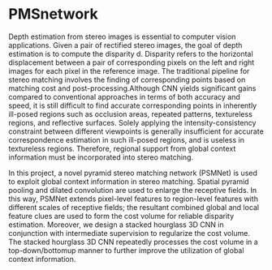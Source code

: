 # PMSnetwork
Depth estimation from stereo images is essential to computer vision applications. Given a pair of rectified stereo images, the goal of depth estimation is to compute the disparity d. Disparity refers to the horizontal displacement between a pair of corresponding pixels on the left and right images for each pixel in the reference image. The traditional pipeline for stereo matching involves the finding of corresponding points based on matching cost and post-processing.Although CNN yields significant gains compared to conventional approaches in terms of both accuracy and speed, it is still difficult to find accurate corresponding points in inherently ill-posed regions such as occlusion areas, repeated patterns, textureless regions, and reflective surfaces. Solely applying the intensity-consistency constraint between different viewpoints is generally insufficient for accurate correspondence estimation in such ill-posed regions, and is useless in textureless regions. Therefore, regional support from global context information must be incorporated into stereo matching.

In this project, a novel pyramid stereo matching
network (PSMNet) is used to exploit global context information in stereo matching. Spatial pyramid pooling and dilated convolution are used to enlarge the receptive fields. In this way, PSMNet extends pixel-level features to region-level features with different scales of receptive fields; the resultant combined global and local feature clues are used to form the cost volume for reliable disparity estimation. Moreover, we design a stacked hourglass 3D CNN in conjunction with intermediate supervision to regularize the cost volume. The stacked hourglass 3D CNN repeatedly processes the cost volume in a top-down/bottomup manner to further improve the utilization of global context information.
